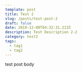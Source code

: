 ```yaml
---
template: post
title: Test 2
slug: /posts/test-post-2
draft: false
date: 2019-12-08T04:32:31.213Z
description: Test Description 2-2
category: test2
tags:
  - tag1
  - tag2
---
```

test post body

